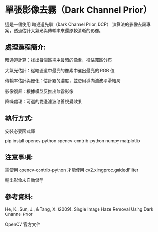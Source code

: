 # 單張影像去霧（Dark Channel Prior）


這是一個使用 暗通道先驗（Dark Channel Prior, DCP） 演算法的影像去霧專案，透過估計大氣光與傳輸率來還原較清晰的影像。


## 處理過程簡介:
暗通道計算：找出每個區塊中最暗的像素，推估霧區分布


大氣光估計：從暗通道中最亮的像素中選出最亮的 RGB 值


傳輸率估計與優化：估計霧的濃度，並使用導向濾波平滑結果


影像復原：根據模型反推出無霧影像


降噪處理：可選的雙邊濾波改善視覺效果

## 執行方式:
安裝必要函式庫


pip install opencv-python opencv-contrib-python numpy matplotlib

## 注意事項:
需使用 opencv-contrib-python 才能使用 cv2.ximgproc.guidedFilter


輸出影像未自動儲存

## 參考資料:
He, K., Sun, J., & Tang, X. (2009). Single Image Haze Removal Using Dark Channel Prior 


OpenCV 官方文件
